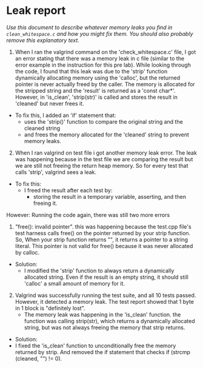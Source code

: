# Leak report

_Use this document to describe whatever memory leaks
you find in `clean_whitespace.c` and how you might fix
them. You should also probably remove this explanatory
text._

1. When I ran the valgrind command on the 'check_whitespace.c' file, I got an error stating that there 
was a memory leak in c file (similar to the error example in the instruction for this pre lab). While looking through the code,
I found that this leak was due to the 'strip' function dynamically allocating memory using the 'calloc', but the returned pointer is never actually freed by the caller.
The memory is allocated for the stripped string and the 'result' is returned as a 'const char*'. However, in 'is_clean', 'strip(str)' is called and stores the result in 'cleaned' but never frees it.

- To fix this, I added an 'if' statement that:
    - uses the 'strip()' function to compare the original string and the cleaned string
    - and frees the memory allocated for the 'cleaned' string to prevent memory leaks.

2. When I ran valgrind on test file i got another memory leak error. The leak was happening because in the test file we are comparing the result but we are still not freeing the return heap memory.
So for every test that calls 'strip', valgrind sees a leak.

- To fix this:
    - I freed the result after each test by:
      - storing the result in a temporary variable, asserting, and then freeing it.
   
   
However: Running the code again, there was still two more errors 
1. "free(): invalid pointer". this was happening because the test.cpp file's test harness calls free() on the pointer returned by your strip function. So, When your strip function returns "", it returns a pointer to a string literal. This pointer is not valid for free() because it was never allocated by calloc.
  - Solution:
      - I modified the 'strip' function to always return a dynamically allocated string. Even if the result is an empty string, it should still 'calloc' a small amount of memory for it.
2. Valgrind was successfully running the test suite, and all 10 tests passed. However, it detected a memory leak. The test report showed that 1 byte in 1 block is "definitely lost".
   - The memory leak was happening in the 'is_clean' function. the function was calling strip(str), which returns a dynamically allocated string, but was not always freeing the memory that strip returns.
 - Solution:
 - I fixed the 'is_clean' function to unconditionally free the memory returned by strip. And removed the if statement that checks if (strcmp (cleaned, "") != 0).
